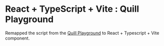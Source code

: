 # React + TypeScript + Vite : Quill Playground

Remapped the script from the [Quill Playground](https://quilljs.com/playground/react) to React + Typescript + Vite component.
